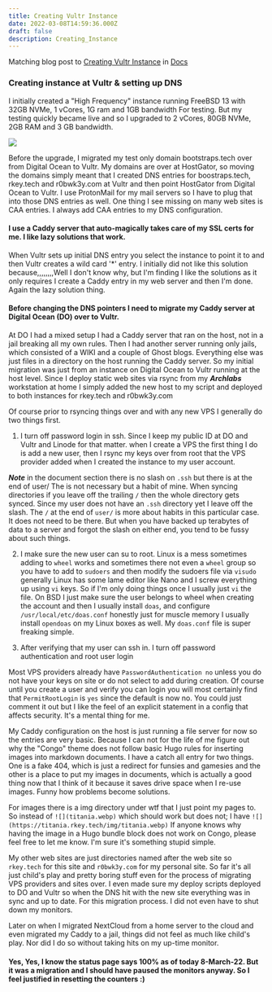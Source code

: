 ```yaml
---
title: Creating Vultr Instance
date: 2022-03-08T14:59:36.000Z
draft: false
description: Creating_Instance
---
```


Matching blog post to [Creating Vultr Instance](/docs/vps_migration/creating_vultr_instance) in [Docs](/docs/)

### Creating instance at Vultr & setting up DNS

I initially created a "High Frequency" instance running FreeBSD 13 with 32GB NVMe, 1 vCores, 1G ram and 1GB bandwidth For testing. But my testing quickly became live and so I upgraded to 2 vCores, 80GB NVMe, 2GB RAM and 3 GB bandwidth.

![](https://titania.rkey.tech/img/titania.webp)

Before the upgrade, I migrated my test only domain bootstraps.tech over from Digital Ocean to Vultr. My domains are over at HostGator, so moving the domains simply meant that I created DNS entries for boostraps.tech, rkey.tech and r0bwk3y.com at Vultr and then point HostGator from Digital Ocean to Vultr. I use ProtonMail for my mail servers so I have to plug that into those DNS entries as well. One thing I see missing on many web sites is CAA entries. I always add CAA entries to my DNS configuration.

#### I use a Caddy server that auto-magically takes care of my SSL certs for me. I like lazy solutions that work.

When Vultr sets up initial DNS entry you select the instance to point it to and then Vultr creates a wild card '*' entry. I initially did not like this solution because,,,,,,,,Well I don't know why, but I'm finding I like the solutions as it only requires I create a Caddy entry in my web server and then I'm done. Again the lazy solution thing.

#### Before changing the DNS pointers I need to migrate my Caddy server at Digital Ocean (DO) over to Vultr.

At DO I had a mixed setup I had a Caddy server that ran on the host, not in a jail breaking all my own rules. Then I had another server running only jails, which consisted of a WIKI and a couple of Ghost blogs. Everything else was just files in a directory on the host running the Caddy server. So my initial migration was just from an instance on Digital Ocean to Vultr running at the host level. Since I deploy static web sites via rsync from my **_Archlabs_** workstation at home I simply added the new host to my script and deployed to both instances for rkey.tech and r0bwk3y.com

Of course prior to rsyncing things over and with any new VPS I generally do two things first.

1. I turn off password login in ssh. Since I keep my public ID at DO and Vultr and Linode for that matter. when I create a VPS the first thing I do is add a new user, then I rsync my keys over from root that the VPS provider added when I created the instance to my user account.

  **_Note_** in the document section there is no slash on `.ssh` but there is at the end of user/ The is not necessary but a habit of mine. When syncing directories if you leave off the trailing `/` then the whole directory gets synced. Since my user does not have an `.ssh` directory yet I leave off the slash. The `/` at the end of `user/` is more about habits in this particular case. It does not need to be there. But when you have backed up terabytes of data to a server and forgot the slash on either end, you tend to be fussy about such things.

2. I make sure the new user can su to root. Linux is a mess sometimes adding to `wheel` works and sometimes there not even a `wheel` group so you have to add to `sudoers` and then modify the sudoers file via `visudo` generally Linux has some lame editor like Nano and I screw everything up using `vi` keys. So if I'm only doing things once I usually just `vi` the file. On BSD I just make sure the user belongs to wheel when creating the account and then I usually install `doas`, and configure `/usr/local/etc/doas.conf` honestly just for muscle memory I usually install `opendoas` on my Linux boxes as well. My `doas.conf` file is super freaking simple.

3. After verifying that my user can ssh in. I turn off password authentication and root user login

  Most VPS providers already have `PasswordAuthentication no` unless you do not have your keys on site or do not select to add during creation. Of course until you create a user and verify you can login you will most certainly find that `PermitRootLogin` is `yes` since the default is now no. You could just comment it out but I like the feel of an explicit statement in a config that affects security. It's a mental thing for me.

My Caddy configuration on the host is just running a file server for now so the entries are very basic. Because I can not for the life of me figure out why the "Congo" theme does not follow basic Hugo rules for inserting images into markdown documents. I have a catch all entry for two things. One is a fake 404, which is just a redirect for funsies and gamesies and the other is a place to put my images in documents, which is actually a good thing now that I think of it because it saves drive space when I re-use images. Funny how problems become solutions.

For images there is a img directory under wtf that I just point my pages to. So instead of `![](titania.webp)` which should work but does not; I have `![](https://titania.rkey.tech/img/titania.webp)` If anyone knows why having the image in a Hugo bundle block does not work on Congo, please feel free to let me know. I'm sure it's something stupid simple.

My other web sites are just directories named after the web site so `rkey.tech` for this site and `r0bwk3y.com` for my personal site. So far it's all just child's play and pretty boring stuff even for the process of migrating VPS providers and sites over. I even made sure my deploy scripts deployed to DO and Vultr so when the DNS hit with the new site everything was in sync and up to date. For this migration process. I did not even have to shut down my monitors.

Later on when I migrated NextCloud from a home server to the cloud and even migrated my Caddy to a jail, things did not feel as much like child's play. Nor did I do so without taking hits on my up-time monitor.

#### Yes, Yes, I know the status page says 100% as of today 8-March-22. But it was a migration and I should have paused the monitors anyway. So I feel justified in resetting the counters :)
